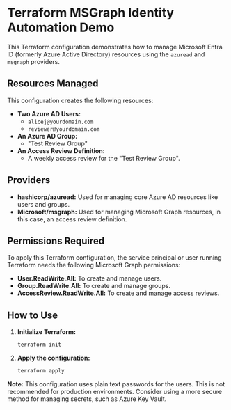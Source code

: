 # Terraform MSGraph Identity Automation Demo

This Terraform configuration demonstrates how to manage Microsoft Entra ID (formerly Azure Active Directory) resources using the `azuread` and `msgraph` providers.

## Resources Managed

This configuration creates the following resources:

*   **Two Azure AD Users:**
    *   `alicej@yourdomain.com`
    *   `reviewer@yourdomain.com`
*   **An Azure AD Group:**
    *   "Test Review Group"
*   **An Access Review Definition:**
    *   A weekly access review for the "Test Review Group".

## Providers

*   **hashicorp/azuread:** Used for managing core Azure AD resources like users and groups.
*   **Microsoft/msgraph:** Used for managing Microsoft Graph resources, in this case, an access review definition.

## Permissions Required

To apply this Terraform configuration, the service principal or user running Terraform needs the following Microsoft Graph permissions:

*   **User.ReadWrite.All:** To create and manage users.
*   **Group.ReadWrite.All:** To create and manage groups.
*   **AccessReview.ReadWrite.All:** To create and manage access reviews.

## How to Use

1.  **Initialize Terraform:**
    ```bash
    terraform init
    ```
2.  **Apply the configuration:**
    ```bash
    terraform apply
    ```

**Note:** This configuration uses plain text passwords for the users. This is not recommended for production environments. Consider using a more secure method for managing secrets, such as Azure Key Vault.

